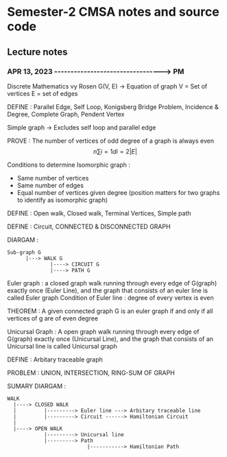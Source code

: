 # Semester-2 CMSA notes and source code

## Lecture notes

### APR 13, 2023 ---------------------------------> PM

Discrete Mathematics vy Rosen 
G(V, E) -> Equation of graph
V = Set of vertices
E = set of edges

DEFINE : Parallel Edge, Self Loop, Konigsberg Bridge Problem, Incidence & Degree, Complete Graph, Pendent Vertex

Simple graph -> Excludes self loop and parallel edge

PROVE : The number of vertices of odd degree of a graph is always even
$$
    n∑i=1di=2|E|
$$

Conditions to determine Isomorphic graph :
- Same number of vertices
- Same number of edges
- Equal number of vertices given degree
(position matters for two graphs to identify as isomorphic graph)

DEFINE : Open walk, Closed walk, Terminal Vertices, Simple path

DEFINE : Circuit, CONNECTED & DISCONNECTED GRAPH

DIARGAM : 
    
    Sub-graph G 
          |---> WALK G                 
                  |----> CIRCUIT G
                  |----> PATH G        

Euler graph : a closed graph walk running through every edge of G(graph) exactly once (Euler Line), and the graph that consists of an euler line is called Euler graph
Condition of Euler line : degree of every vertex is even

THEOREM : A given connected graph G is an euler graph if and only if all vertices of g are of even degree

Unicursal Graph : A open graph walk running through every edge of G(graph) exactly once (Unicursal Line), and the graph that consists of an Unicursal line is called Unicursal graph

DEFINE : Arbitary traceable graph 

PROBLEM : UNION, INTERSECTION, RING-SUM OF GRAPH

SUMARY DIARGAM :
    
    WALK
      |----> CLOSED WALK
      |         |---------> Euler line ---> Arbitary traceable line
      |         |---------> Circuit ------> Hamiltonian Circuit
      | 
      |----> OPEN WALK
                |---------> Unicursal line
                |---------> Path
                              |-----------> Hamiltonian Path
